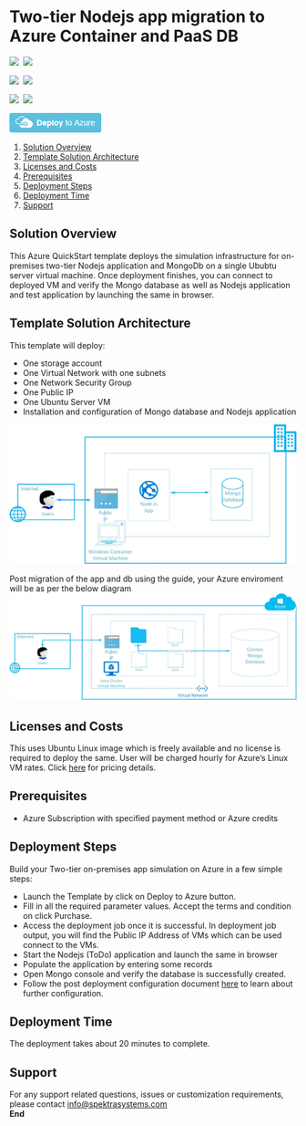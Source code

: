 # Two-tier Nodejs app migration to Azure Container and PaaS DB

<IMG SRC="https://azbotstorage.blob.core.windows.net/badges/two-tier-nodejsapp-migration-to-containers-on-Azure/PublicLastTestDate.svg" />&nbsp;
<IMG SRC="https://azbotstorage.blob.core.windows.net/badges/two-tier-nodejsapp-migration-to-containers-on-Azure/PublicDeployment.svg" />&nbsp;

<IMG SRC="https://azbotstorage.blob.core.windows.net/badges/two-tier-nodejsapp-migration-to-containers-on-Azure/FairfaxLastTestDate.svg" />&nbsp;
<IMG SRC="https://azbotstorage.blob.core.windows.net/badges/two-tier-nodejsapp-migration-to-containers-on-Azure/FairfaxDeployment.svg" />&nbsp;

<IMG SRC="https://azbotstorage.blob.core.windows.net/badges/two-tier-nodejsapp-migration-to-containers-on-Azure/BestPracticeResult.svg" />&nbsp;
<IMG SRC="https://azbotstorage.blob.core.windows.net/badges/two-tier-nodejsapp-migration-to-containers-on-Azure/CredScanResult.svg" />&nbsp;

[![Deploy to Azure](https://raw.githubusercontent.com/Azure/azure-quickstart-templates/master/1-CONTRIBUTION-GUIDE/images/deploytoazure.png)](https://portal.azure.com/#create/Microsoft.Template/uri/https%3A%2F%2Fraw.githubusercontent.com%2FAzure%2Fazure-quickstart-templates%2Fmaster%2Ftwo-tier-nodejsapp-migration-to-containers-on-Azure%2Fazuredeploy.json)


<!-- TOC -->

1. [Solution Overview](#solution-overview)
2. [Template Solution Architecture ](#template-solution-architecture)
3. [Licenses and Costs ](#licenses-and-costs)
4. [Prerequisites](#prerequisites)
5. [Deployment Steps](#deployment-steps)
6. [Deployment Time](#deployment-time)
7. [Support](#support)

<!-- /TOC -->

## Solution Overview
This Azure QuickStart template deploys the simulation infrastructure for on-premises two-tier Nodejs application and MongoDb on a single Ububtu server virtual machine.
Once deployment finishes, you can connect to deployed VM and verify the Mongo database as well as Nodejs application and test application by launching the same in browser.

## Template Solution Architecture
This template will deploy:
*	One storage account
*	One Virtual Network with one subnets
*	One Network Security Group
*	One Public IP
*	One Ubuntu Server VM
*   Installation and configuration of Mongo database and Nodejs application

<img src="images/onPremApp.jpg"/> 

Post migration of the app and db using the guide, your Azure enviroment will be as per the below diagram
<img src="images/ContainerApp.jpg"/> 
## Licenses and Costs
This uses Ubuntu Linux image which is freely available and no license is required to deploy the same. User will be charged hourly for Azure’s Linux VM rates. Click [here](https://azuremarketplace.microsoft.com/en-us/marketplace/apps/Canonical.UbuntuServer?tab=PlansAndPrice) for pricing details.

## Prerequisites
*	Azure Subscription with specified payment method or Azure credits
## Deployment Steps
Build your Two-tier on-premises app simulation on Azure in a few simple steps:
*	Launch the Template by click on Deploy to Azure button.
*	Fill in all the required parameter values. Accept the terms and condition on click Purchase.
*	Access the deployment job once it is successful. In deployment job output, you will find the Public IP Address of VMs which can be used connect to the VMs.
*	Start the Nodejs (ToDo) application and launch the same in browser 
*	Populate the application by entering some records 
*	Open Mongo console and verify the database is successfully created.
*	Follow the post deployment configuration document [here](https://github.com/SpektraSystems/2-Tier-nodejsapp-migration-to-containers-on-Azure/raw/master/Two-tier%20Nodejs%20App%20migration%20on%20Azure%20Container%20v0.1.pdf) to learn about further configuration.

## Deployment Time
The deployment takes about 20 minutes to complete.
## Support
For any support related questions, issues or customization requirements, please contact info@spektrasystems.com <br/>
****End****
